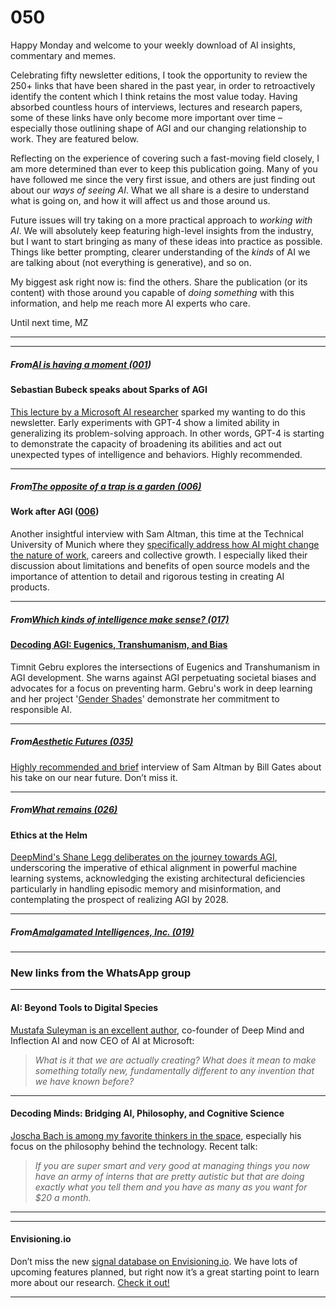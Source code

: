 # 050

Happy Monday and welcome to your weekly download of AI insights, commentary and memes.

Celebrating fifty newsletter editions, I took the opportunity to review the 250+ links that have been shared in the past year, in order to retroactively identify the content which I think retains the most value today. Having absorbed countless hours of interviews, lectures and research papers, some of these links have only become more important over time – especially those outlining shape of AGI and our changing relationship to work. They are featured below.

Reflecting on the experience of covering such a fast-moving field closely, I am more determined than ever to keep this publication going. Many of you have followed me since the very first issue, and others are just finding out about our _ways of seeing AI_. What we all share is a desire to understand what is going on, and how it will affect us and those around us.

Future issues will try taking on a more practical approach to _working with AI_. We will absolutely keep featuring high-level insights from the industry, but I want to start bringing as many of these ideas into practice as possible. Things like better prompting, clearer understanding of the _kinds_ of AI we are talking about \(not everything is generative\), and so on.

My biggest ask right now is: find the others. Share the publication \(or its content\) with those around you capable of _doing something_ with this information, and help me reach more AI experts who care.

Until next time,
MZ

* * *

* * *

##### **From[AI is having a moment \(001](https://newsletter.envisioning.io/p/ai-is-having-a-moment-001)\)**

#### **Sebastian Bubeck speaks about Sparks of AGI**

[This lecture by a Microsoft AI researcher](https://www.youtube.com/watch?v=qbIk7-JPB2c) sparked my wanting to do this newsletter. Early experiments with GPT-4 show a limited ability in generalizing its problem-solving approach. In other words, GPT-4 is starting to demonstrate the capacity of broadening its abilities and act out unexpected types of intelligence and behaviors. Highly recommended.

* * *

##### **From[The opposite of a trap is a garden \(006\)](https://newsletter.envisioning.io/p/the-opposite-of-a-trap-is-a-garden)**

#### Work after AGI \([006](https://newsletter.envisioning.io/p/the-opposite-of-a-trap-is-a-garden)\)

Another insightful interview with Sam Altman, this time at the Technical University of Munich where they [specifically address how AI might change the nature of work](https://youtu.be/uaQZIK9gvNo?t=783), careers and collective growth. I especially liked their discussion about limitations and benefits of open source models and the importance of attention to detail and rigorous testing in creating AI products.

* * *

##### **From**[Which kinds of intelligence make sense? \(017\)](https://newsletter.envisioning.io/p/which-kinds-of-intelligence-make)

#### [Decoding AGI: Eugenics, Transhumanism, and Bias](https://www.youtube.com/watch?v=P7XT4TWLzJw)

Timnit Gebru explores the intersections of Eugenics and Transhumanism in AGI development. She warns against AGI perpetuating societal biases and advocates for a focus on preventing harm. Gebru's work in deep learning and her project '[Gender Shades](http://proceedings.mlr.press/v81/buolamwini18a/buolamwini18a.pdf)' demonstrate her commitment to responsible AI.

* * *

##### **From**[Aesthetic Futures \(035\)](https://newsletter.envisioning.io/p/aesthetic-futures-035)

[Highly recommended and brief](https://youtube.com/watch?v=PkXELH6Y2lM) interview of Sam Altman by Bill Gates about his take on our near future. Don’t miss it.

* * *

##### **From**[What remains \(026\)](https://newsletter.envisioning.io/p/what-remains-026)

#### Ethics at the Helm

[DeepMind's Shane Legg deliberates on the journey towards AGI](https://youtu.be/Kc1atfJkiJU), underscoring the imperative of ethical alignment in powerful machine learning systems, acknowledging the existing architectural deficiencies particularly in handling episodic memory and misinformation, and contemplating the prospect of realizing AGI by 2028​.

* * *

##### **From**[Amalgamated Intelligences, Inc. \(019\)](https://newsletter.envisioning.io/p/amalgamated-intelligences-inc-019)

* * *

### New links from the WhatsApp group

* * *

#### AI: Beyond Tools to Digital Species

[Mustafa Suleyman is an excellent author](https://youtu.be/KKNCiRWd_j0), co-founder of Deep Mind and Inflection AI and now CEO of AI at Microsoft:

> _What is it that we are actually creating? What does it mean to make something totally new, fundamentally different to any invention that we have known before?_

* * *

#### Decoding Minds: Bridging AI, Philosophy, and Cognitive Science

[Joscha Bach is among my favorite thinkers in the space](https://youtu.be/w0SrO6Iyeds), especially his focus on the philosophy behind the technology. Recent talk:

> _If you are super smart and very good at managing things you now have an army of interns that are pretty autistic but that are doing exactly what you tell them and you have as many as you want for $20 a month._

* * *

* * *

#### Envisioning.io

Don’t miss the new [signal database on Envisioning.io](https://www.envisioning.io/signals/artificial-general-intelligence?ref=Newsletter). We have lots of upcoming features planned, but right now it’s a great starting point to learn more about our research. [Check it out\!](https://www.envisioning.io/signals/?ref=Newsletter)

* * *